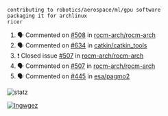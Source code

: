 ```
contributing to robotics/aerospace/ml/gpu software
packaging it for archlinux
ricer
```

<!--START_SECTION:activity-->
1. 🗣 Commented on [#508](https://github.com/rocm-arch/rocm-arch/issues/508) in [rocm-arch/rocm-arch](https://github.com/rocm-arch/rocm-arch)
2. 🗣 Commented on [#634](https://github.com/catkin/catkin_tools/issues/634) in [catkin/catkin_tools](https://github.com/catkin/catkin_tools)
3. ❗️ Closed issue [#507](https://github.com/rocm-arch/rocm-arch/issues/507) in [rocm-arch/rocm-arch](https://github.com/rocm-arch/rocm-arch)
4. 🗣 Commented on [#507](https://github.com/rocm-arch/rocm-arch/issues/507) in [rocm-arch/rocm-arch](https://github.com/rocm-arch/rocm-arch)
5. 🗣 Commented on [#445](https://github.com/esa/pagmo2/issues/445) in [esa/pagmo2](https://github.com/esa/pagmo2)
<!--END_SECTION:activity-->


![statz](https://github-readme-stats.vercel.app/api?username=acxz&include_all_commits=true&show_icons=true)

[![lngwgez](https://github-readme-stats.vercel.app/api/top-langs/?username=acxz&layout=compact)](https://github.com/acxz/github-readme-stats)


<!--
**acxz/acxz** is a ✨ _special_ ✨ repository because its `README.md` (this file) appears on your GitHub profile.

Here are some ideas to get you started:

- 🔭 I’m currently working on ...
- 🌱 I’m currently learning ...
- 👯 I’m looking to collaborate on ...
- 🤔 I’m looking for help with ...
- 💬 Ask me about ...
- 📫 How to reach me: ...
- 😄 Pronouns: ...
- ⚡ Fun fact: ...
-->
